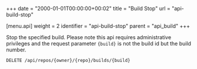 +++
date = "2000-01-01T00:00:00+00:02"
title = "Build Stop"
url = "api-build-stop"

[menu.api]
  weight = 2
  identifier = "api-build-stop"
  parent = "api_build"
+++

Stop the specified build.
Please note this api requires administrative privileges and the request parameter `{build}` is not the build id but the build number.

```text
DELETE /api/repos/{owner}/{repo}/builds/{build}
```
